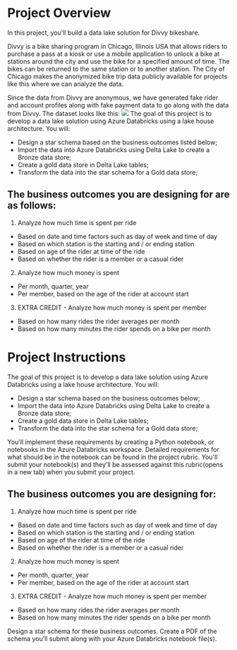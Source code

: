 # Project Overview
In this project, you'll build a data lake solution for Divvy bikeshare.

Divvy is a bike sharing program in Chicago, Illinois USA that allows riders to purchase a pass at a kiosk or use a mobile application to unlock a bike at stations around the city and use the bike for a specified amount of time. The bikes can be returned to the same station or to another station. The City of Chicago makes the anonymized bike trip data publicly available for projects like this where we can analyze the data.

Since the data from Divvy are anonymous, we have generated fake rider and account profiles along with fake payment data to go along with the data from Divvy. The dataset looks like this:
![](https://video.udacity-data.com/topher/2022/March/6239366d_dend-project-erd/dend-project-erd.jpeg)
The goal of this project is to develop a data lake solution using Azure Databricks using a lake house architecture. You will:
* Design a star schema based on the business outcomes listed below;
* Import the data into Azure Databricks using Delta Lake to create a Bronze data store;
* Create a gold data store in Delta Lake tables;
* Transform the data into the star schema for a Gold data store;

## The business outcomes you are designing for are as follows:
1. Analyze how much time is spent per ride
* Based on date and time factors such as day of week and time of day
* Based on which station is the starting and / or ending station
* Based on age of the rider at time of the ride
* Based on whether the rider is a member or a casual rider
2. Analyze how much money is spent
* Per month, quarter, year
* Per member, based on the age of the rider at account start
3. EXTRA CREDIT - Analyze how much money is spent per member
* Based on how many rides the rider averages per month
* Based on how many minutes the rider spends on a bike per month


# Project Instructions
The goal of this project is to develop a data lake solution using Azure Databricks using a lake house architecture. You will:
* Design a star schema based on the business outcomes below;
* Import the data into Azure Databricks using Delta Lake to create a Bronze data store;
* Create a gold data store in Delta Lake tables;
* Transform the data into the star schema for a Gold data store;

You'll implement these requirements by creating a Python notebook, or notebooks in the Azure Databricks workspace. Detailed requirements for what should be in the notebook can be found in the project rubric. You'll submit your notebook(s) and they'll be assessed against this rubric(opens in a new tab) when you submit your project.

## The business outcomes you are designing for:
1. Analyze how much time is spent per ride
* Based on date and time factors such as day of week and time of day
* Based on which station is the starting and / or ending station
* Based on age of the rider at time of the ride
* Based on whether the rider is a member or a casual rider
2. Analyze how much money is spent
* Per month, quarter, year
* Per member, based on the age of the rider at account start
3. EXTRA CREDIT - Analyze how much money is spent per member
* Based on how many rides the rider averages per month
* Based on how many minutes the rider spends on a bike per month

Design a star schema for these business outcomes. Create a PDF of the schema you'll submit along with your Azure Databricks notebook file(s).
